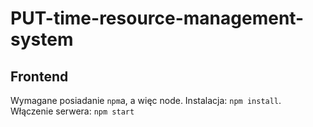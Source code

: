 # PUT-time-resource-management-system

## Frontend
Wymagane posiadanie `npm`a, a więc node.
Instalacja: `npm install`.
Włączenie serwera: `npm start`